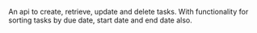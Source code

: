 An api to create, retrieve, update and delete tasks. With functionality for sorting tasks by due date, start date and end date also.